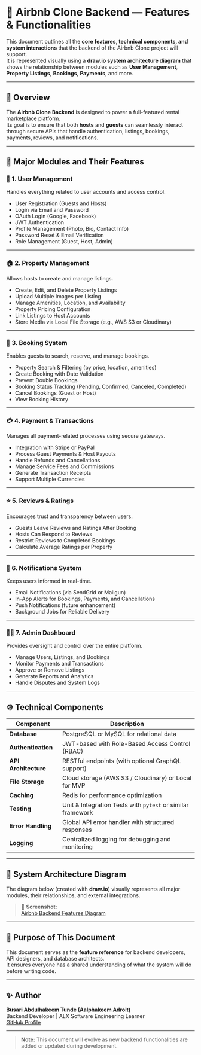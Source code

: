# 🏡 Airbnb Clone Backend — Features & Functionalities

This document outlines all the **core features, technical components, and system interactions** that the backend of the Airbnb Clone project will support.  
It is represented visually using a **draw.io system architecture diagram** that shows the relationship between modules such as **User Management**, **Property Listings**, **Bookings**, **Payments**, and more.

---

## 📘 Overview

The **Airbnb Clone Backend** is designed to power a full-featured rental marketplace platform.  
Its goal is to ensure that both **hosts** and **guests** can seamlessly interact through secure APIs that handle authentication, listings, bookings, payments, reviews, and notifications.

---

## 🧩 Major Modules and Their Features

### 👤 1. User Management
Handles everything related to user accounts and access control.

- User Registration (Guests and Hosts)
- Login via Email and Password
- OAuth Login (Google, Facebook)
- JWT Authentication
- Profile Management (Photo, Bio, Contact Info)
- Password Reset & Email Verification
- Role Management (Guest, Host, Admin)

---

### 🏠 2. Property Management
Allows hosts to create and manage listings.

- Create, Edit, and Delete Property Listings
- Upload Multiple Images per Listing
- Manage Amenities, Location, and Availability
- Property Pricing Configuration
- Link Listings to Host Accounts
- Store Media via Local File Storage (e.g., AWS S3 or Cloudinary)

---

### 📅 3. Booking System
Enables guests to search, reserve, and manage bookings.

- Property Search & Filtering (by price, location, amenities)
- Create Booking with Date Validation
- Prevent Double Bookings
- Booking Status Tracking (Pending, Confirmed, Canceled, Completed)
- Cancel Bookings (Guest or Host)
- View Booking History

---

### 💳 4. Payment & Transactions
Manages all payment-related processes using secure gateways.

- Integration with Stripe or PayPal
- Process Guest Payments & Host Payouts
- Handle Refunds and Cancellations
- Manage Service Fees and Commissions
- Generate Transaction Receipts
- Support Multiple Currencies

---

### ⭐ 5. Reviews & Ratings
Encourages trust and transparency between users.

- Guests Leave Reviews and Ratings After Booking
- Hosts Can Respond to Reviews
- Restrict Reviews to Completed Bookings
- Calculate Average Ratings per Property

---

### 🔔 6. Notifications System
Keeps users informed in real-time.

- Email Notifications (via SendGrid or Mailgun)
- In-App Alerts for Bookings, Payments, and Cancellations
- Push Notifications (future enhancement)
- Background Jobs for Reliable Delivery

---

### 🧑‍💼 7. Admin Dashboard
Provides oversight and control over the entire platform.

- Manage Users, Listings, and Bookings
- Monitor Payments and Transactions
- Approve or Remove Listings
- Generate Reports and Analytics
- Handle Disputes and System Logs

---

## ⚙️ Technical Components

| Component | Description |
|------------|-------------|
| **Database** | PostgreSQL or MySQL for relational data |
| **Authentication** | JWT-based with Role-Based Access Control (RBAC) |
| **API Architecture** | RESTful endpoints (with optional GraphQL support) |
| **File Storage** | Cloud storage (AWS S3 / Cloudinary) or Local for MVP |
| **Caching** | Redis for performance optimization |
| **Testing** | Unit & Integration Tests with `pytest` or similar framework |
| **Error Handling** | Global API error handler with structured responses |
| **Logging** | Centralized logging for debugging and monitoring |

---

## 🧱 System Architecture Diagram

The diagram below (created with **draw.io**) visually represents all major modules, their relationships, and external integrations.

> 📸 **Screenshot:**  
> [Airbnb Backend Features Diagram](./airbnb-backend-features.png)

---

## 🧠 Purpose of This Document

This document serves as the **feature reference** for backend developers, API designers, and database architects.  
It ensures everyone has a shared understanding of what the system will do before writing code.

---

## ✨ Author

**Busari Abdulhakeem Tunde (Aalphakeem Adroit)**  
Backend Developer | ALX Software Engineering Learner  
[GitHub Profile](https://github.com/Alphakeem-Adroit)

---

> **Note:** This document will evolve as new backend functionalities are added or updated during development.



